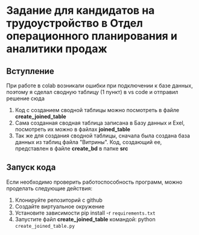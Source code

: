 # Задание для кандидатов на трудоустройство в Отдел операционного планирования и аналитики продаж

## Вступление
При работе в colab возникали ошибки при подключении к базе данных, поэтому я сделал сводную таблицу (1 пункт) в vs code и отправил решение сюда

1. Код с созданием сводной таблицы можно посмотреть в файле __create_joined_table__
2. Сама созданная сводная таблица записана в Базу данных и Exel, посмотреть их можно в файлах __joined_table__
3. Так же для создания сводной таблицы, сначала была создана база данных из таблиц файла "Витрины". Код, создающий ее, представлен в файле __create_bd__ в папке __src__

## Запуск кода

Если необходимо проверить работоспособность программ, можно проделать следующие действия:

1. Клонируйте репозиторий с github
2. Создайте виртуальное окружение
3. Установите зависимости pip install -r `requirements.txt`
4. Запустите файл __create_joined_table__ командой: python `create_joined_table.py`

